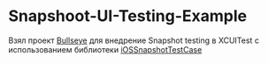 # Snapshoot-UI-Testing-Example
Взял проект [Bullseye](https://github.com/raywenderlich/video-yfsa2-materials) для внедрение Snapshot testing в XCUITest с использованием библиотеки [iOSSnapshotTestCase](https://github.com/uber/ios-snapshot-test-case)
